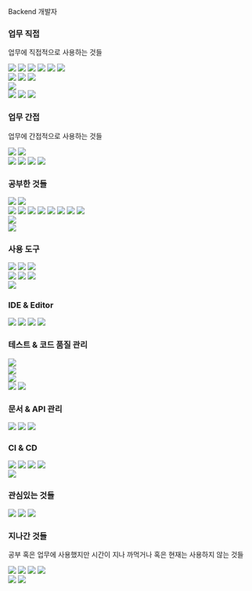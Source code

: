 Backend 개발자

### 업무 직접
업무에 직접적으로 사용하는 것들
<div>
	<img src="https://img.shields.io/badge/Java-FFFFFF?style=for-the-badge&logo=openjdk&logoColor=black" />
	<img src="https://img.shields.io/badge/Spring-6DB33F?style=for-the-badge&logo=spring&logoColor=white" />
	<img src="https://img.shields.io/badge/SpringBoot-6DB33F?style=for-the-badge&logo=springboot&logoColor=white" />
	<img src="https://img.shields.io/badge/SpringCloud-6DB33F?style=for-the-badge&logo=spring&logoColor=white" />
	<img src="https://img.shields.io/badge/SpringSecurity-6DB33F?style=for-the-badge&logo=springsecurity&logoColor=white" />
	<img src="https://img.shields.io/badge/Hibernate-59666C?style=for-the-badge&logo=hibernate&logoColor=white" />
</div>

<div>
	<img src="https://img.shields.io/badge/MySQL-4479A1?style=for-the-badge&logo=mysql&logoColor=white" />
	<img src="https://img.shields.io/badge/Mariadb-003545?style=for-the-badge&logo=mariadb&logoColor=white" />
	<img src="https://img.shields.io/badge/MSSQL-CC2927?style=for-the-badge&logo=microsoftsqlserver&logoColor=white" />
</div>
<div>
	<img src="https://img.shields.io/badge/ApacheTomcat-F8DC75?style=for-the-badge&logo=apachetomcat&logoColor=white" />
	
</div>
<div>
	<img src="https://img.shields.io/badge/Htmx-3366CC?style=for-the-badge&logo=htmx&logoColor=white" />
	<img src="https://img.shields.io/badge/tailwindcss-06B6D4?style=for-the-badge&logo=tailwindcss&logoColor=white" />
	<img src="https://img.shields.io/badge/DaisyUI-5A0EF8?style=for-the-badge&logo=daisyui&logoColor=white" />
</div>

### 업무 간접
업무에 간접적으로 사용하는 것들
<div>
	<img src="https://img.shields.io/badge/HTML-E34F26?style=for-the-badge&logo=html5&logoColor=white" />
	<img src="https://img.shields.io/badge/CSS-1572B6?style=for-the-badge&logo=css3&logoColor=white" />
</div>
<div>
	<img src="https://img.shields.io/badge/Redis-DC382D?style=for-the-badge&logo=redis&logoColor=white" />
	<img src="https://img.shields.io/badge/MongoDB-47A248?style=for-the-badge&logo=mongodb&logoColor=white" />
	<img src="https://img.shields.io/badge/Elasticsearch-005571?style=for-the-badge&logo=elasticsearch&logoColor=white" />
	<img src="https://img.shields.io/badge/InfluxDB-22ADF6?style=for-the-badge&logo=influxdb&logoColor=white" />
</div>


### 공부한 것들

<div>
	<img src="https://img.shields.io/badge/Vaadin-00B4F0?style=for-the-badge&logo=vaadin&logoColor=white" />
	<img src="https://img.shields.io/badge/Python-3776AB?style=for-the-badge&logo=python&logoColor=white" />
</div>
<div>
	<img src="https://img.shields.io/badge/JavaScript-F7DF1E?style=for-the-badge&logo=javascript&logoColor=white" />
	<img src="https://img.shields.io/badge/TypeScript-3178C6?style=for-the-badge&logo=typescript&logoColor=white" />
	<img src="https://img.shields.io/badge/Node.Js-339933?style=for-the-badge&logo=nodedotjs&logoColor=white" />
	<img src="https://img.shields.io/badge/Vue.Js-4FC08D?style=for-the-badge&logo=vuedotjs&logoColor=white" />
	<img src="https://img.shields.io/badge/Nuxt.Js-4FC08D?style=for-the-badge&logo=nuxtdotjs&logoColor=white" />
	<img src="https://img.shields.io/badge/Svelte-FF3E00?style=for-the-badge&logo=svelte&logoColor=white" />
	<img src="https://img.shields.io/badge/Vite-646CFF?style=for-the-badge&logo=vite&logoColor=white" />
	<img src="https://img.shields.io/badge/bootstrap-7953B3?style=for-the-badge&logo=bootstrap&logoColor=white" />
	
</div>
<div>
	<img src="https://img.shields.io/badge/Prometheus-E6522C?style=for-the-badge&logo=prometheus&logoColor=white" />
</div>
<div>
	<img src="https://img.shields.io/badge/RabbitMQ-FF6600?style=for-the-badge&logo=rabbitmq&logoColor=white" />
</div>

### 사용 도구

<div>
	<img src="https://img.shields.io/badge/Git-F05032?style=for-the-badge&logo=git&logoColor=white" />
	<img src="https://img.shields.io/badge/Github-181717?style=for-the-badge&logo=github&logoColor=white" />
	<img src="https://img.shields.io/badge/GitIgnore-204ECF?style=for-the-badge&logo=gitignoredotio&logoColor=white" />
</div>

<div>
	<img src="https://img.shields.io/badge/Kibana-005571?style=for-the-badge&logo=kibana&logoColor=white" />
	<img src="https://img.shields.io/badge/Grafana-F46800?style=for-the-badge&logo=grafana&logoColor=white" />
	<img src="https://img.shields.io/badge/OpenTelemetry-000000?style=for-the-badge&logo=opentelemetry&logoColor=white" />
</div>

<div>
	<img src="https://img.shields.io/badge/ApacheMaven-C71A36?style=for-the-badge&logo=apachemaven&logoColor=white" />
</div>



### IDE & Editor
<div>
	<img src="https://img.shields.io/badge/SpringToolSuite-6DB33F?style=for-the-badge&logo=spring&logoColor=white" />
	<img src="https://img.shields.io/badge/EclipseIDE-2C2255?style=for-the-badge&logo=eclipseide&logoColor=white" />
	<img src="https://img.shields.io/badge/Notepad++-90E59A?style=for-the-badge&logo=notepadplusplus&logoColor=white" />
	<img src="https://img.shields.io/badge/VisualStudioCode-007ACC?style=for-the-badge&logo=visualstudiocode&logoColor=white" />
</div>

### 테스트 & 코드 품질 관리
<div>
	<img src="https://img.shields.io/badge/JUnit5-25A162?style=for-the-badge&logo=junit5&logoColor=white" />
</div>
<div>
	<img src="https://img.shields.io/badge/ApacheJMeter-D22128?style=for-the-badge&logo=apachejmeter&logoColor=white" />
</div>
<div>
	<img src="https://img.shields.io/badge/Selenium-43B02A?style=for-the-badge&logo=selenium&logoColor=white" />
</div>
<div>
	<img src="https://img.shields.io/badge/Sonarqube-4E9BCD?style=for-the-badge&logo=sonarqube&logoColor=white" />
	<img src="https://img.shields.io/badge/Sonarlint-CB2029?style=for-the-badge&logo=sonarlint&logoColor=white" />
</div>

### 문서 & API 관리
<div>
	<img src="https://img.shields.io/badge/Asciidoctor-E40046?style=for-the-badge&logo=asciidoctor&logoColor=white" />
	<img src="https://img.shields.io/badge/Markdown-000000?style=for-the-badge&logo=markdown&logoColor=white" />
	<img src="https://img.shields.io/badge/Swagger-85EA2D?style=for-the-badge&logo=swagger&logoColor=white" />
</div>

### CI & CD
<div>
	<img src="https://img.shields.io/badge/Jenkins-D24939?style=for-the-badge&logo=jenkins&logoColor=white" />
	<img src="https://img.shields.io/badge/Spinnaker-139BB4?style=for-the-badge&logo=spinnaker&logoColor=white" />
	<img src="https://img.shields.io/badge/Docker-2496ED?style=for-the-badge&logo=docker&logoColor=white" />
	<img src="https://img.shields.io/badge/Kubernetes-326CE5?style=for-the-badge&logo=kubernetes&logoColor=white" />
</div>
<div>
	<img src="https://img.shields.io/badge/Rancher-0075A8?style=for-the-badge&logo=rancher&logoColor=white" />
</div>

### 관심있는 것들

<div>
	<img src="https://img.shields.io/badge/ApacheCassandra-1287B1?style=for-the-badge&logo=apachecassandra&logoColor=white" />
	<img src="https://img.shields.io/badge/ApacheKafka-231F20?style=for-the-badge&logo=apachekafka&logoColor=white" />
	<img src="https://img.shields.io/badge/OpenCV-5C3EE8?style=for-the-badge&logo=opencv&logoColor=white" />
</div>

### 지나간 것들
공부 혹은 업무에 사용했지만 시간이 지나 까먹거나 혹은 현재는 사용하지 않는 것들

<div>
	<img src="https://img.shields.io/badge/PHP-7777BB4?style=for-the-badge&logo=php&logoColor=white" />
	<img src="https://img.shields.io/badge/ASP-000000?style=for-the-badge&logo=asp&logoColor=white" />
	<img src="https://img.shields.io/badge/Scala-DC322F?style=for-the-badge&logo=scala&logoColor=white" />
	<img src="https://img.shields.io/badge/ApacheSpark-E25A1C?style=for-the-badge&logo=apachespark&logoColor=white" />
</div>
<div>
	<img src="https://img.shields.io/badge/JQuery-0769AD?style=for-the-badge&logo=jquery&logoColor=white" />
	<img src="https://img.shields.io/badge/Backbone.js-0071B5?style=for-the-badge&logo=backbonedotjs&logoColor=white" />
</div>
